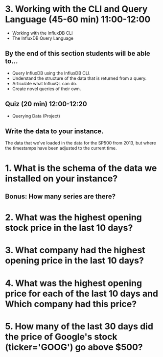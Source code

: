 # 3. Working with the CLI and Query Language (45-60 min) 11:00-12:00

* Working with the InfluxDB CLI
* The InfluxDB Query Language

## By the end of this section students will be able to...

* Query InfluxDB using the InfluxDB CLI.
* Understand the structure of the data that is returned from a query.
* Articulate what InfluxQL can do.
* Create novel queries of their own.

## Quiz (20 min) 12:00-12:20
* Querying Data (Project)


## Write the data to your instance.

The data that we've loaded in the data for the SP500 from 2013, but where the timestamps have been adjusted to the current time.

# 1. What is the schema of the data we installed on your instance?

## Bonus: How many series are there?

# 2. What was the highest opening stock price in the last 10 days?

# 3. What company had the highest opening price in the last 10 days?

# 4. What was the highest opening price for each of the last 10 days and Which company had this price?

# 5. How many of the last 30 days did the price of Google's stock (ticker='GOOG') go above $500?
